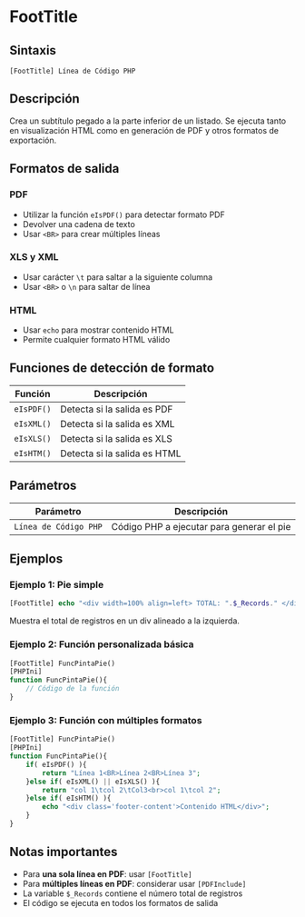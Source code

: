 # FootTitle

## Sintaxis

```
[FootTitle] Línea de Código PHP
```

## Descripción

Crea un subtítulo pegado a la parte inferior de un listado. Se ejecuta tanto en visualización HTML como en generación de PDF y otros formatos de exportación.

## Formatos de salida

### PDF
- Utilizar la función `eIsPDF()` para detectar formato PDF
- Devolver una cadena de texto
- Usar `<BR>` para crear múltiples líneas

### XLS y XML
- Usar carácter `\t` para saltar a la siguiente columna
- Usar `<BR>` o `\n` para saltar de línea

### HTML
- Usar `echo` para mostrar contenido HTML
- Permite cualquier formato HTML válido

## Funciones de detección de formato

| Función | Descripción |
|---------|-------------|
| `eIsPDF()` | Detecta si la salida es PDF |
| `eIsXML()` | Detecta si la salida es XML |
| `eIsXLS()` | Detecta si la salida es XLS |
| `eIsHTM()` | Detecta si la salida es HTML |

## Parámetros

| Parámetro | Descripción |
|-----------|-------------|
| `Línea de Código PHP` | Código PHP a ejecutar para generar el pie |

## Ejemplos

### Ejemplo 1: Pie simple
```php
[FootTitle] echo "<div width=100% align=left> TOTAL: ".$_Records." </div>";
```
Muestra el total de registros en un div alineado a la izquierda.

### Ejemplo 2: Función personalizada básica
```php
[FootTitle] FuncPintaPie()
[PHPIni]
function FuncPintaPie(){ 
    // Código de la función
}
```

### Ejemplo 3: Función con múltiples formatos
```php
[FootTitle] FuncPintaPie()
[PHPIni]
function FuncPintaPie(){
    if( eIsPDF() ){
        return "Línea 1<BR>Línea 2<BR>Línea 3";
    }else if( eIsXML() || eIsXLS() ){
        return "col 1\tcol 2\tCol3<br>col 1\tcol 2";
    }else if( eIsHTM() ){
        echo "<div class='footer-content'>Contenido HTML</div>";
    }
}
```

## Notas importantes

- Para **una sola línea en PDF**: usar `[FootTitle]`
- Para **múltiples líneas en PDF**: considerar usar `[PDFInclude]`
- La variable `$_Records` contiene el número total de registros
- El código se ejecuta en todos los formatos de salida